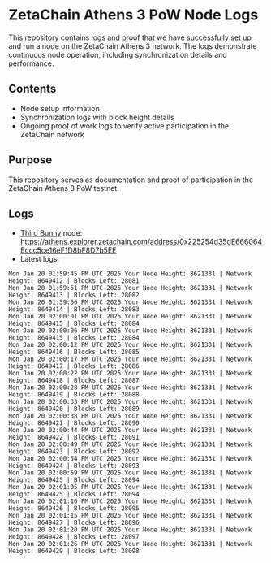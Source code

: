 # ZetaChain Athens 3 PoW Node Logs
This repository contains logs and proof that we have successfully set up and run a node on the ZetaChain Athens 3 network. The logs demonstrate continuous node operation, including synchronization details and performance.

## Contents
- Node setup information
- Synchronization logs with block height details
- Ongoing proof of work logs to verify active participation in the ZetaChain network

## Purpose
This repository serves as documentation and proof of participation in the ZetaChain Athens 3 PoW testnet.

## Logs

- [Third Bunny](https://thirdbunny.xyz/) node: https://athens.explorer.zetachain.com/address/0x225254d35dE666064Eccc5ce16eF1D8bF8D7b5EE
- Latest logs:
```
Mon Jan 20 01:59:45 PM UTC 2025 Your Node Height: 8621331 | Network Height: 8649412 | Blocks Left: 28081
Mon Jan 20 01:59:51 PM UTC 2025 Your Node Height: 8621331 | Network Height: 8649413 | Blocks Left: 28082
Mon Jan 20 01:59:56 PM UTC 2025 Your Node Height: 8621331 | Network Height: 8649414 | Blocks Left: 28083
Mon Jan 20 02:00:01 PM UTC 2025 Your Node Height: 8621331 | Network Height: 8649415 | Blocks Left: 28084
Mon Jan 20 02:00:06 PM UTC 2025 Your Node Height: 8621331 | Network Height: 8649415 | Blocks Left: 28084
Mon Jan 20 02:00:12 PM UTC 2025 Your Node Height: 8621331 | Network Height: 8649416 | Blocks Left: 28085
Mon Jan 20 02:00:17 PM UTC 2025 Your Node Height: 8621331 | Network Height: 8649417 | Blocks Left: 28086
Mon Jan 20 02:00:22 PM UTC 2025 Your Node Height: 8621331 | Network Height: 8649418 | Blocks Left: 28087
Mon Jan 20 02:00:28 PM UTC 2025 Your Node Height: 8621331 | Network Height: 8649419 | Blocks Left: 28088
Mon Jan 20 02:00:33 PM UTC 2025 Your Node Height: 8621331 | Network Height: 8649420 | Blocks Left: 28089
Mon Jan 20 02:00:38 PM UTC 2025 Your Node Height: 8621331 | Network Height: 8649421 | Blocks Left: 28090
Mon Jan 20 02:00:44 PM UTC 2025 Your Node Height: 8621331 | Network Height: 8649422 | Blocks Left: 28091
Mon Jan 20 02:00:49 PM UTC 2025 Your Node Height: 8621331 | Network Height: 8649423 | Blocks Left: 28092
Mon Jan 20 02:00:54 PM UTC 2025 Your Node Height: 8621331 | Network Height: 8649424 | Blocks Left: 28093
Mon Jan 20 02:00:59 PM UTC 2025 Your Node Height: 8621331 | Network Height: 8649425 | Blocks Left: 28094
Mon Jan 20 02:01:05 PM UTC 2025 Your Node Height: 8621331 | Network Height: 8649425 | Blocks Left: 28094
Mon Jan 20 02:01:10 PM UTC 2025 Your Node Height: 8621331 | Network Height: 8649426 | Blocks Left: 28095
Mon Jan 20 02:01:15 PM UTC 2025 Your Node Height: 8621331 | Network Height: 8649427 | Blocks Left: 28096
Mon Jan 20 02:01:20 PM UTC 2025 Your Node Height: 8621331 | Network Height: 8649428 | Blocks Left: 28097
Mon Jan 20 02:01:26 PM UTC 2025 Your Node Height: 8621331 | Network Height: 8649429 | Blocks Left: 28098
```
